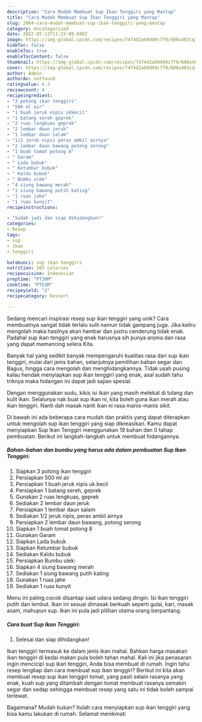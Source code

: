 ```yaml
---
description: "Cara Mudah Membuat Sup Ikan Tenggiri yang Mantap"
title: "Cara Mudah Membuat Sup Ikan Tenggiri yang Mantap"
slug: 2804-cara-mudah-membuat-sup-ikan-tenggiri-yang-mantap
category: Uncategorized
date: 2022-05-12T11:23:09.690Z
image: https://img-global.cpcdn.com/recipes/7474d2a69d49c7f9/680x482cq70/sup-ikan-tenggiri-foto-resep-utama.jpg
hideToc: false
enableToc: true
enableTocContent: false
thumbnail: https://img-global.cpcdn.com/recipes/7474d2a69d49c7f9/680x482cq70/sup-ikan-tenggiri-foto-resep-utama.jpg
cover: https://img-global.cpcdn.com/recipes/7474d2a69d49c7f9/680x482cq70/sup-ikan-tenggiri-foto-resep-utama.jpg
author: Admin
authorAv: notfound
ratingvalue: 4.3
reviewcount: 4
recipeingredient:
- "3 potong ikan tenggiri"
- "500 ml air"
- "1 buah jeruk nipis ukkecil"
- "1 batang sereh geprek"
- "2 ruas lengkuas geprek"
- "2 lembar daun jeruk"
- "1 lembar daun salam"
- "1/2 jeruk nipis peras ambil airnya"
- "2 lembar daun bawang potong serong"
- "1 buah tomat potong 8"
- " Garam"
- " Lada bubuk"
- " Ketumbar bubuk"
- " Kaldu bubuk"
- " Bumbu ulek"
- "4 siung bawang merah"
- "1 siung bawang putih kating"
- "1 ruas jahe"
- "1 ruas kunyit"
recipeinstructions:

- "Sudah jadi dan siap dihidangkan!"
categories:
- Resep
tags:
- sup
- ikan
- tenggiri

katakunci: sup ikan tenggiri 
nutrition: 163 calories
recipecuisine: Indonesian
preptime: "PT30M"
cooktime: "PT53M"
recipeyield: "2"
recipecategory: Dessert

---
```





Sedang mencari inspirasi resep sup ikan tenggiri yang unik? Cara membuatnya sangat tidak terlalu sulit namun tidak gampang juga. Jika keliru mengolah maka hasilnya akan hambar dan justru cenderung tidak enak. Padahal sup ikan tenggiri yang enak harusnya sih punya aroma dan rasa yang dapat memancing selera Kita.





Banyak hal yang sedikit banyak mempengaruhi kualitas rasa dari sup ikan tenggiri, mulai dari jenis bahan, selanjutnya pemilihan bahan segar dan Bagus, hingga cara mengolah dan menghidangkannya. Tidak usah pusing kalau hendak menyiapkan sup ikan tenggiri yang enak,      asal sudah tahu triknya maka hidangan ini dapat jadi sajian spesial.














Dengan menggunakan sudu, kikis isi ikan yang masih melekat di tulang dan kulit ikan. Selalunya nak buat sup ikan ni, kita boleh guna ikan merah atau ikan tenggiri. Nanti dah masak nanti ikan ni rasa manis-manis sikit.






Di bawah ini ada beberapa cara mudah dan praktis yang dapat diterapkan untuk mengolah sup ikan tenggiri yang siap dikreasikan. Kamu dapat menyiapkan Sup Ikan Tenggiri menggunakan 19 bahan dan 0 tahap pembuatan. Berikut ini langkah-langkah untuk membuat hidangannya.

<!--inarticleads1-->

##### Bahan-bahan dan bumbu yang harus ada dalam pembuatan Sup Ikan Tenggiri:

1. Siapkan 3 potong ikan tenggiri
1. Persiapkan 500 ml air
1. Persiapkan 1 buah jeruk nipis uk.kecil
1. Persiapkan 1 batang sereh, geprek
1. Gunakan 2 ruas lengkuas, geprek
1. Sediakan 2 lembar daun jeruk
1. Persiapkan 1 lembar daun salam
1. Sediakan 1/2 jeruk nipis, peras ambil airnya
1. Persiapkan 2 lembar daun bawang, potong serong
1. Siapkan 1 buah tomat potong 8
1. Gunakan  Garam
1. Siapkan  Lada bubuk
1. Siapkan  Ketumbar bubuk
1. Sediakan  Kaldu bubuk
1. Persiapkan  Bumbu ulek:
1. Siapkan 4 siung bawang merah
1. Sediakan 1 siung bawang putih kating
1. Gunakan 1 ruas jahe
1. Sediakan 1 ruas kunyit


Menu ini paling cocok disantap saat udara sedang dingin. Isi ikan tenggiri putih dan lembut. Ikan ini sesuai dimasak berkuah seperti gulai, kari, masak asam, mahupun sup. Ikan ini pula jadi pilihan utama orang berpantang. 

<!--inarticleads2-->

##### Cara buat Sup Ikan Tenggiri:


1. Selesai dan siap dihidangkan!

Ikan tenggiri termasuk ke dalam jenis ikan mahal. Bahkan harga masakan ikan tenggiri di kedai makan pula boleh tahan mahal. Kali ini jika penasaran ingin mencicipi sup ikan tenggiri, Anda bisa membuat di rumah. Ingin tahu resep lengkap dan cara membuat sup ikan tenggiri? Berikut ini kita akan membuat resep sup ikan tenggiri tomat, yang pasti selain rasanya yang enak, kuah sup yang ditambah dengan tomat membuat rasanya semakin segar dan sedap sehingga membuat resep yang satu ini tidak boleh sampai terlewat. 

Bagaimana? Mudah bukan? Itulah cara menyiapkan sup ikan tenggiri yang bisa kamu lakukan di rumah. Selamat menikmati
